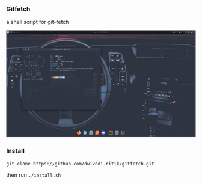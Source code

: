 ### Gitfetch

a shell script for git-fetch
<p>
    <img src="preview.png">
</p>

### Install

```shell
git clone https://github.com/dwivedi-ritik/gitfetch.git
```
then run `./install.sh`

